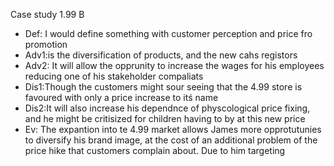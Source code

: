 Case study 1.99 B
 - Def: I would define something with customer perception and price fro promotion
 -  Adv1:is the diversification of products, and the new cahs registors
 - Adv2: It will allow the opprunity to increase the wages for his employees reducing one of his stakeholder compaliats
 - Dis1:Though the customers might sour seeing that the 4.99 store is favoured with only a price increase to itś name
 - Dis2:It will also increase his dependnce of physcological price fixing, and he might be critisized for children having to by at this new price
 - Ev: The expantion into te 4.99 market allows James more opprotutunies to diversify his brand image, at the cost of an additional problem of the price hike that customers complain about. Due to him targeting 
<!--stackedit_data:
eyJoaXN0b3J5IjpbLTExNjExNzM5ODBdfQ==
-->